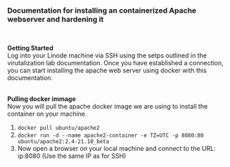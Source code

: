 <h3>Documentation for installing an containerized Apache webserver and hardening it</h3>
<br>

**Getting Started** <br>
Log into your Linode machine via SSH using the setps outlined in the virutalization lab documentation. Once you have established a connection, you can start installing the apache web server using docker with this documentation.

<br> **Pulling docker immage** <br>
Now you will pull the apache docker image we are using to install the container on your machine.

1. `docker pull ubuntu/apache2`
2. `docker run -d --name apache2-container -e TZ=UTC -p 8080:80 ubuntu/apache2:2.4-21.10_beta`
3. Now open a browser on your local machine and connect to the URL: ip:8080 (Use the same IP as for SSH)
